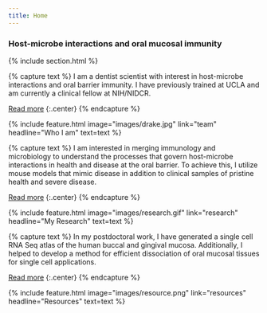 ```yaml
---
title: Home
---
```


### Host-microbe interactions and oral mucosal immunity

{% include section.html %}

{% capture text %}
I am a dentist scientist with interest in host-microbe interactions and oral barrier immunity. I have previously trained at UCLA and am currently a clinical fellow at NIH/NIDCR.

[Read more](team)
{:.center}
{% endcapture %}

{%
  include feature.html
  image="images/drake.jpg"
  link="team"
  headline="Who I am"
  text=text
%}

{% capture text %}
I am interested in merging immunology and microbiology to understand the processes that govern host-microbe interactions in health and disease at the oral barrier. To achieve this, I utilize mouse models that mimic disease in addition to clinical samples of pristine health and severe disease.

[Read more](research)
{:.center}
{% endcapture %}

{%
  include feature.html
  image="images/research.gif"
  link="research"
  headline="My Research"
  text=text
%}

{% capture text %}
In my postdoctoral work, I have generated a single cell RNA Seq atlas of the human buccal and gingival mucosa. Additionally, I helped to develop a method for efficient dissociation of oral mucosal tissues for single cell applications. 

[Read more](resources)
{:.center}
{% endcapture %}

{%
  include feature.html
  image="images/resource.png"
  link="resources"
  headline="Resources"
  text=text
%}
